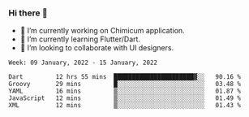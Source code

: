 ### Hi there 👋

<!--
**devcat37/devcat37** is a ✨ _special_ ✨ repository because its `README.md` (this file) appears on your GitHub profile.-->


- 🔭 I’m currently working on Chimicum application.
- 🌱 I’m currently learning Flutter/Dart.
- 👯 I’m looking to collaborate with UI designers.
<!-- - 🤔 I’m looking for help with ... -->

<!--START_SECTION:waka-->
```text
Week: 09 January, 2022 - 15 January, 2022

Dart         12 hrs 55 mins  ██████████████████████▓░░   90.16 % 
Groovy       29 mins         █░░░░░░░░░░░░░░░░░░░░░░░░   03.48 % 
YAML         16 mins         ▒░░░░░░░░░░░░░░░░░░░░░░░░   01.87 % 
JavaScript   12 mins         ▒░░░░░░░░░░░░░░░░░░░░░░░░   01.49 % 
XML          12 mins         ▒░░░░░░░░░░░░░░░░░░░░░░░░   01.43 % 
```
<!--END_SECTION:waka-->
